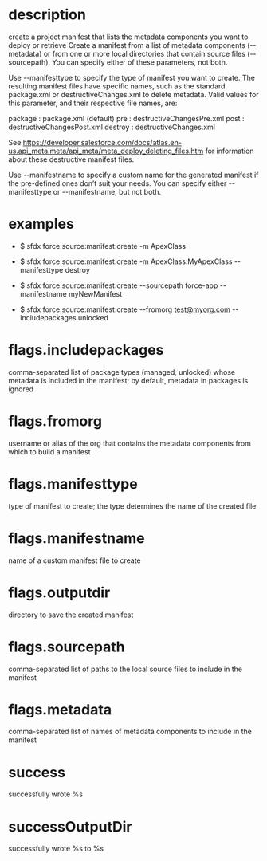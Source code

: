 # description

create a project manifest that lists the metadata components you want to deploy or retrieve
Create a manifest from a list of metadata components (--metadata) or from one or more local directories that contain source files (--sourcepath). You can specify either of these parameters, not both.

Use --manifesttype to specify the type of manifest you want to create. The resulting manifest files have specific names, such as the standard package.xml or destructiveChanges.xml to delete metadata. Valid values for this parameter, and their respective file names, are:

package : package.xml (default)
pre : destructiveChangesPre.xml
post : destructiveChangesPost.xml
destroy : destructiveChanges.xml

See https://developer.salesforce.com/docs/atlas.en-us.api_meta.meta/api_meta/meta_deploy_deleting_files.htm for information about these destructive manifest files.

Use --manifestname to specify a custom name for the generated manifest if the pre-defined ones don’t suit your needs. You can specify either --manifesttype or --manifestname, but not both.

# examples

- $ sfdx force:source:manifest:create -m ApexClass

- $ sfdx force:source:manifest:create -m ApexClass:MyApexClass --manifesttype destroy

- $ sfdx force:source:manifest:create --sourcepath force-app --manifestname myNewManifest

- $ sfdx force:source:manifest:create --fromorg test@myorg.com --includepackages unlocked

# flags.includepackages

comma-separated list of package types (managed, unlocked) whose metadata is included in the manifest; by default, metadata in packages is ignored

# flags.fromorg

username or alias of the org that contains the metadata components from which to build a manifest

# flags.manifesttype

type of manifest to create; the type determines the name of the created file

# flags.manifestname

name of a custom manifest file to create

# flags.outputdir

directory to save the created manifest

# flags.sourcepath

comma-separated list of paths to the local source files to include in the manifest

# flags.metadata

comma-separated list of names of metadata components to include in the manifest

# success

successfully wrote %s

# successOutputDir

successfully wrote %s to %s
